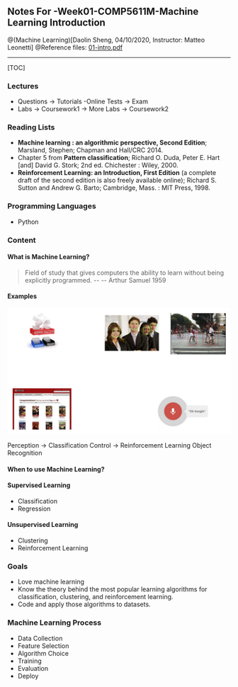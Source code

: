 ## Notes For -Week01-COMP5611M-Machine Learning Introduction
@(Machine Learning)[Daolin Sheng, 04/10/2020, Instructor: Matteo Leonetti]
 @Reference files: [01-intro.pdf](https://minerva.leeds.ac.uk/bbcswebdav/pid-8153061-dt-content-rid-17515752_2/courses/202021_37210_COMP5611M/01-intro.pdf)

--------------------

[TOC]

### Lectures 
- Questions -> Tutorials -Online Tests -> Exam
- Labs -> Coursework1 -> More Labs -> Coursework2

### Reading Lists
-  **Machine learning : an algorithmic perspective, Second Edition**; Marsland, Stephen; Chapman and Hall/CRC 2014.
-  Chapter 5 from **Pattern classification**;  Richard O. Duda, Peter E. Hart [and] David G. Stork; 2nd ed. Chichester : Wiley, 2000. 
-  **Reinforcement Learning: an Introduction, First Edition** (a complete draft of the second edition is also freely available online); Richard S. Sutton and Andrew G. Barto; Cambridge, Mass. : MIT Press, 1998.

### Programming Languages
- Python

### Content

#### What is Machine Learning?

> Field of study that gives computers the ability to learn without being explicitly programmed.       -- -- Arthur Samuel 1959

#### Examples
![Alt text](./WX20201004-133551.png)

Perception -> Classification
Control -> Reinforcement Learning
Object Recognition

#### When to use Machine Learning?

#### Supervised Learning 
- Classification
- Regression

#### Unsupervised Learning
- Clustering
- Reinforcement Learning

### Goals
- Love machine learning
- Know the theory behind the most popular learning algorithms for
classification, clustering, and reinforcement learning.
- Code and apply those algorithms to datasets.

### Machine Learning Process
- Data Collection 
- Feature Selection
- Algorithm Choice
- Training
- Evaluation
- Deploy













